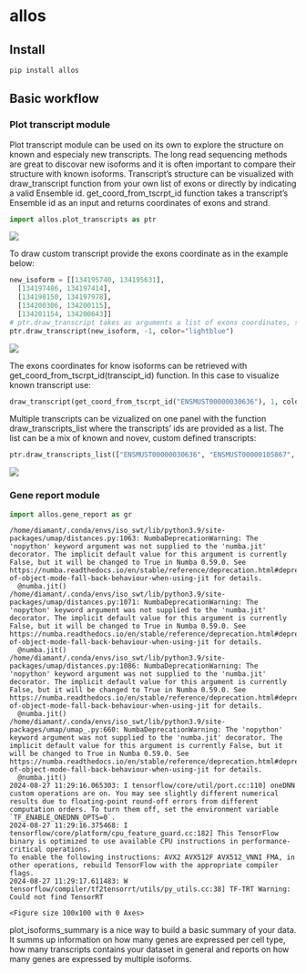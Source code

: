 # allos


<!-- WARNING: THIS FILE WAS AUTOGENERATED! DO NOT EDIT! -->

## Install

``` sh
pip install allos
```

## Basic workflow

### Plot transcript module

Plot transcript module can be used on its own to explore the structure
on known and especialy new transcripts. The long read sequencing methods
are great to discovar new isoforms and it is often important to compare
their structure with known isoforms. Transcript’s structure can be
visualized with draw_transcript function from your own list of exons or
directly by indicating a valid Ensemble id. get_coord_from_tscrpt_id
function takes a transcript’s Ensemble id as an input and returns
coordinates of exons and strand.

``` python
import allos.plot_transcripts as ptr
```

![](index_files/figure-commonmark/cell-2-output-1.png)

To draw custom transcript provide the exons coordinate as in the example
below:

``` python
new_isoform = [[134195740, 134195631],
  [134197486, 134197414],
  [134198150, 134197978],
  [134200306, 134200115],
  [134201154, 134200643]]
# ptr.draw_transcript takes as arguments a list of exons coordinates, strand (1 or -1) and color
ptr.draw_transcript(new_isoform, -1, color="lightblue")
```

![](index_files/figure-commonmark/cell-3-output-1.png)

The exons coordinates for know isoforms can be retrieved with
get_coord_from_tscrpt_id(transcipt_id) function. In this case to
visualize known transcript use:

``` python
draw_transcript(get_coord_from_tscrpt_id("ENSMUST00000030636"), 1, color="lightblue")
```

Multiple transcripts can be vizualized on one panel with the function
draw_transcripts_list where the transcripts’ ids are provided as a list.
The list can be a mix of known and novev, custom defined transcripts:

``` python
ptr.draw_transcripts_list(["ENSMUST00000030636", "ENSMUST00000105867", "ENSMUST00000105868", "ENSMUST00000130253", "ENSMUST00000127279"])
```

![](index_files/figure-commonmark/cell-4-output-1.png)

### Gene report module

``` python
import allos.gene_report as gr
```

    /home/diamant/.conda/envs/iso_swt/lib/python3.9/site-packages/umap/distances.py:1063: NumbaDeprecationWarning: The 'nopython' keyword argument was not supplied to the 'numba.jit' decorator. The implicit default value for this argument is currently False, but it will be changed to True in Numba 0.59.0. See https://numba.readthedocs.io/en/stable/reference/deprecation.html#deprecation-of-object-mode-fall-back-behaviour-when-using-jit for details.
      @numba.jit()
    /home/diamant/.conda/envs/iso_swt/lib/python3.9/site-packages/umap/distances.py:1071: NumbaDeprecationWarning: The 'nopython' keyword argument was not supplied to the 'numba.jit' decorator. The implicit default value for this argument is currently False, but it will be changed to True in Numba 0.59.0. See https://numba.readthedocs.io/en/stable/reference/deprecation.html#deprecation-of-object-mode-fall-back-behaviour-when-using-jit for details.
      @numba.jit()
    /home/diamant/.conda/envs/iso_swt/lib/python3.9/site-packages/umap/distances.py:1086: NumbaDeprecationWarning: The 'nopython' keyword argument was not supplied to the 'numba.jit' decorator. The implicit default value for this argument is currently False, but it will be changed to True in Numba 0.59.0. See https://numba.readthedocs.io/en/stable/reference/deprecation.html#deprecation-of-object-mode-fall-back-behaviour-when-using-jit for details.
      @numba.jit()
    /home/diamant/.conda/envs/iso_swt/lib/python3.9/site-packages/umap/umap_.py:660: NumbaDeprecationWarning: The 'nopython' keyword argument was not supplied to the 'numba.jit' decorator. The implicit default value for this argument is currently False, but it will be changed to True in Numba 0.59.0. See https://numba.readthedocs.io/en/stable/reference/deprecation.html#deprecation-of-object-mode-fall-back-behaviour-when-using-jit for details.
      @numba.jit()
    2024-08-27 11:29:16.065303: I tensorflow/core/util/port.cc:110] oneDNN custom operations are on. You may see slightly different numerical results due to floating-point round-off errors from different computation orders. To turn them off, set the environment variable `TF_ENABLE_ONEDNN_OPTS=0`.
    2024-08-27 11:29:16.375468: I tensorflow/core/platform/cpu_feature_guard.cc:182] This TensorFlow binary is optimized to use available CPU instructions in performance-critical operations.
    To enable the following instructions: AVX2 AVX512F AVX512_VNNI FMA, in other operations, rebuild TensorFlow with the appropriate compiler flags.
    2024-08-27 11:29:17.611483: W tensorflow/compiler/tf2tensorrt/utils/py_utils.cc:38] TF-TRT Warning: Could not find TensorRT

    <Figure size 100x100 with 0 Axes>

plot_isoforms_summary is a nice way to build a basic summary of your
data. It summs up information on how many genes are expressed per cell
type, how many transcripts contains your dataset in general and reports
on how many genes are expressed by multiple isoforms.
